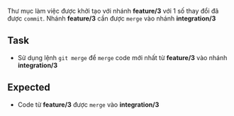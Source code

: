 Thư mục làm việc được khởi tạo với nhánh **feature/3** với 1 số thay đổi đã được `commit`.
Nhánh **feature/3** cần được `merge` vào nhánh **integration/3**

## Task
- Sử dụng lệnh `git merge` để `merge` code mới nhất từ **feature/3** vào nhánh **integration/3**

## Expected
- Code từ **feature/3** được `merge` vào **integration/3**
